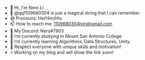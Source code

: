 - 👋 Hi, I'm Nero Li.
- 🤔 @qq1109680304 is just a magical string that I can remember.
- 😄 Pronouns: He/Him/His
- 📫 How to reach me: 1109680304lym@gmail.com
- 👀 My Discord: Nero#7903
- 🔭 I’m currently studying in Mount San Antonio College
- 🌱 I’m currently learning Algorithms, Data Structures, Unity.
- 💬 Respect everyone with unique skills and motivation!
- ⚡ Working on my blog and will show the link soon!
